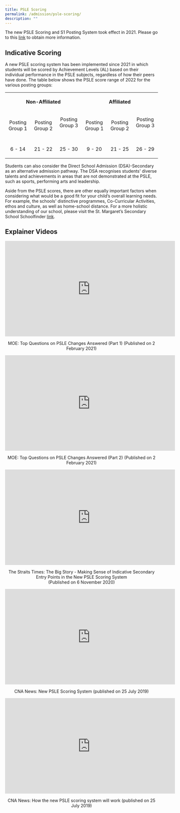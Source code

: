 ```yaml
---
title: PSLE Scoring
permalink: /admission/psle-scoring/
description: ""
---
```

The new PSLE Scoring and S1 Posting System took effect in 2021. Please go to this [link](https://www.moe.gov.sg/microsites/psle-fsbb/index.html) to obtain more information.   

Indicative Scoring
------------------

A new PSLE scoring system has been implemented since 2021 in which students will be scored by Achievement Levels (AL) based on their individual performance in the PSLE subjects, regardless of how their peers have done. The table below shows the PSLE score range of 2022 for the various posting groups:  

<table>
	<tr>
		<th colspan="3"> <p align="center">Non-Affiliated </p></th>
		<th colspan="3"> <p align="center">Affiliated </p></th>
	</tr>
	<tr>
		<td> <p align="center">Posting Group 1</p> </td>
		<td> <p align="center">Posting Group 2</p> </td>
		<td> <p align="center">Posting Group 3</p> </td>
		<td> <p align="center">Posting Group 1</p> </td>
		<td> <p align="center">Posting Group 2</p> </td>
		<td> <p align="center">Posting Group 3</p> </td>
	</tr>
	<tr>
		<td> <p align="center">6 - 14</p> </td>
		<td> <p align="center">21 - 22</p> </td>
		<td> <p align="center">25 - 30</p> </td>
		<td> <p align="center">9 - 20</p> </td>
		<td> <p align="center">21 - 25</p> </td> 
		<td> <p align="center">26 - 29</p> </td>
	</tr>
	<tr></tr>
</table>

Students can also consider the Direct School Admission (DSA)-Secondary as an alternative admission pathway. The DSA recognises students' diverse talents and achievements in areas that are not demonstrated at the PSLE, such as sports, performing arts and leadership.   

Aside from the PSLE scores, there are other equally important factors when considering what would be a good fit for your child’s overall learning needs. For example, the schools' distinctive programmes, Co-Curricular Activities, ethos and culture, as well as home-school distance. For a more holistic understanding of our school, please visit the St. Margaret’s Secondary School Schoolfinder [link](https://www.moe.gov.sg/schoolfinder/schooldetail?schoolname=st-margarets-secondary-school).

  

Explainer Videos
----------------

<iframe width="560" height="315" src="https://www.youtube.com/embed/Z2neOdzIJd0" title="Top Questions on PSLE Changes Answered! (Part 1)" frameborder="0" allow="accelerometer; autoplay; clipboard-write; encrypted-media; gyroscope; picture-in-picture" allowfullscreen></iframe>

<p align="center">MOE: Top Questions on PSLE Changes Answered (Part 1) (Published on 2 February 2021)</p>

<iframe width="560" height="315" src="https://www.youtube.com/embed/bcgIBgi20qY" title="Top Questions on PSLE Changes Answered! (Part 2)" frameborder="0" allow="accelerometer; autoplay; clipboard-write; encrypted-media; gyroscope; picture-in-picture" allowfullscreen></iframe>  

<p align="center">MOE: Top Questions on PSLE Changes Answered (Part 2) (Published on 2 February 2021)</p>

<iframe width="560" height="315" src="https://www.youtube.com/embed/BpzTJ745d8g" title="Making sense of indicative secondary school entry points in new PSLE scoring system | THE BIG STORY" frameborder="0" allow="accelerometer; autoplay; clipboard-write; encrypted-media; gyroscope; picture-in-picture" allowfullscreen></iframe>

<p align="center">The Straits Times: The Big Story - Making Sense of Indicative Secondary Entry Points in the New PSLE Scoring System  <br> (Published on 6 November 2020) </p>

<iframe width="560" height="315" src="https://www.youtube.com/embed/ySBb_9AjKiU" title="Primary 5 students to get exam results based on new PSLE scoring system" frameborder="0" allow="accelerometer; autoplay; clipboard-write; encrypted-media; gyroscope; picture-in-picture" allowfullscreen></iframe>

<p align="center">CNA News: New PSLE Scoring System (published on 25 July 2019)</p>

<iframe width="560" height="315" src="https://www.youtube.com/embed/IFDT1TgLCrI" title="How the new PSLE scoring system will work" frameborder="0" allow="accelerometer; autoplay; clipboard-write; encrypted-media; gyroscope; picture-in-picture" allowfullscreen></iframe>

<p align="center">CNA News: How the new PSLE scoring system will work (published on 25 July 2019)</p>
